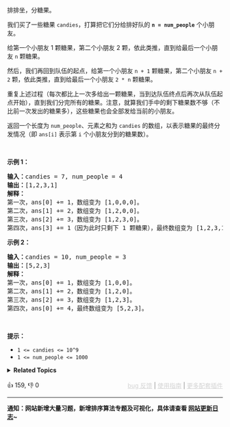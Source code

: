 <p>排排坐，分糖果。</p>

<p>我们买了一些糖果 <code>candies</code>，打算把它们分给排好队的 <strong><code>n = num_people</code></strong> 个小朋友。</p>

<p>给第一个小朋友 1 颗糖果，第二个小朋友 2 颗，依此类推，直到给最后一个小朋友 <code>n</code>&nbsp;颗糖果。</p>

<p>然后，我们再回到队伍的起点，给第一个小朋友 <code>n&nbsp;+ 1</code> 颗糖果，第二个小朋友 <code>n&nbsp;+ 2</code> 颗，依此类推，直到给最后一个小朋友 <code>2 * n</code>&nbsp;颗糖果。</p>

<p>重复上述过程（每次都比上一次多给出一颗糖果，当到达队伍终点后再次从队伍起点开始），直到我们分完所有的糖果。注意，就算我们手中的剩下糖果数不够（不比前一次发出的糖果多），这些糖果也会全部发给当前的小朋友。</p>

<p>返回一个长度为 <code>num_people</code>、元素之和为 <code>candies</code> 的数组，以表示糖果的最终分发情况（即 <code>ans[i]</code> 表示第 <code>i</code> 个小朋友分到的糖果数）。</p>

<p>&nbsp;</p>

<p><strong>示例 1：</strong></p>

<pre><strong>输入：</strong>candies = 7, num_people = 4
<strong>输出：</strong>[1,2,3,1]
<strong>解释：</strong>
第一次，ans[0] += 1，数组变为 [1,0,0,0]。
第二次，ans[1] += 2，数组变为 [1,2,0,0]。
第三次，ans[2] += 3，数组变为 [1,2,3,0]。
第四次，ans[3] += 1（因为此时只剩下 1 颗糖果），最终数组变为 [1,2,3,1]。
</pre>

<p><strong>示例 2：</strong></p>

<pre><strong>输入：</strong>candies = 10, num_people = 3
<strong>输出：</strong>[5,2,3]
<strong>解释：</strong>
第一次，ans[0] += 1，数组变为 [1,0,0]。
第二次，ans[1] += 2，数组变为 [1,2,0]。
第三次，ans[2] += 3，数组变为 [1,2,3]。
第四次，ans[0] += 4，最终数组变为 [5,2,3]。
</pre>

<p>&nbsp;</p>

<p><strong>提示：</strong></p>

<ul> 
 <li><code>1 &lt;= candies &lt;= 10^9</code></li> 
 <li><code>1 &lt;= num_people &lt;= 1000</code></li> 
</ul>

<details><summary><strong>Related Topics</strong></summary>数学 | 模拟</details><br>

<div>👍 159, 👎 0<span style='float: right;'><span style='color: gray;'><a href='https://github.com/labuladong/fucking-algorithm/issues' target='_blank' style='color: lightgray;text-decoration: underline;'>bug 反馈</a> | <a href='https://labuladong.online/algo/fname.html?fname=jb插件简介' target='_blank' style='color: lightgray;text-decoration: underline;'>使用指南</a> | <a href='https://labuladong.online/algo/' target='_blank' style='color: lightgray;text-decoration: underline;'>更多配套插件</a></span></span></div>

<div id="labuladong"><hr>

**通知：网站新增大量习题，新增排序算法专题及可视化，具体请查看 [网站更新日志](https://labuladong.online/algo/changelog/website/)~**

</div>

